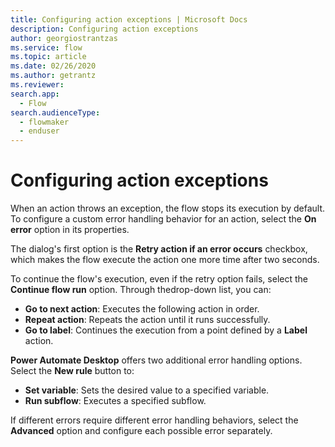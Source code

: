 ```yaml
---
title: Configuring action exceptions | Microsoft Docs
description: Configuring action exceptions
author: georgiostrantzas
ms.service: flow
ms.topic: article
ms.date: 02/26/2020
ms.author: getrantz
ms.reviewer:
search.app: 
  - Flow
search.audienceType: 
  - flowmaker
  - enduser
---
```


# Configuring action exceptions

When an action throws an exception, the flow stops its execution by default. To configure a custom error handling behavior for an action, select the **On error** option in its properties.

The dialog's first option is the **Retry action if an error occurs** checkbox, which makes the flow execute the action one more time after two seconds.

To continue the flow's execution, even if the retry option fails, select the **Continue flow run** option. Through the ​drop-down list, you can:

- **Go to next action**: Executes the following action in order.
- **Repeat action**: Repeats the action until it runs successfully. 
- **Go to label**: Continues the execution from a point defined by a **Label** action.

**Power Automate Desktop** offers two additional error handling options. Select the **New rule** button to:
- **Set variable**: Sets the desired value to a specified variable.
- **Run subflow**: Executes a specified subflow. 

If different errors require different error handling behaviors, select the **Advanced** option and configure each possible error separately. 